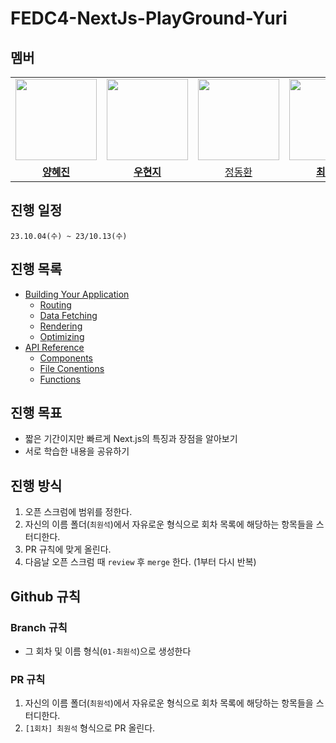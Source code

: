# FEDC4-NextJs-PlayGround-Yuri

## 멤버

<table>
 <tr>
    <td align="center"><a href="https://github.com/kutta97"><img src="https://avatars.githubusercontent.com/kutta97" width="130px;" alt=""></a></td>
    <td align="center"><a href="https://github.com/Eosdia"><img src="https://avatars.githubusercontent.com/Eosdia" width="130px;" alt=""></a></td>
    <td align="center"><a href="https://github.com/DongjaJ"><img src="https://avatars.githubusercontent.com/DongjaJ" width="130px;" alt=""></a></td>
    <td align="center"><a href="https://github.com/sukvvon"><img src="https://avatars.githubusercontent.com/sukvvon" width="130px;" alt=""></a></td>
  </tr>
  <tr>
    <td align="center"><a href="https://github.com/kutta97"><b>양혜진</b></a></td>
    <td align="center"><a href="https://github.com/Eosdia"><b>우현지</b></a></td>
    <td align="center"><a href="https://github.com/DongjaJ">정동환<b></b></a></td>
    <td align="center"><a href="https://github.com/sukvvon"><b>최원석</b></a></td>
  </tr>
</table>

## 진행 일정

`23.10.04(수) ~ 23/10.13(수)`

## 진행 목록

- [Building Your Application](https://nextjs.org/docs/app/building-your-application)
  - [Routing](https://nextjs.org/docs/app/building-your-application/routing)
  - [Data Fetching](https://nextjs.org/docs/app/building-your-application/data-fetching)
  - [Rendering](https://nextjs.org/docs/app/building-your-application/rendering)
  - [Optimizing](https://nextjs.org/docs/app/building-your-application/optimizing)
- [API Reference](https://nextjs.org/docs/app/api-reference)
  - [Components](https://nextjs.org/docs/app/api-reference/components)
  - [File Conentions](https://nextjs.org/docs/app/api-reference/file-conventions)
  - [Functions](https://nextjs.org/docs/app/api-reference/functions)

## 진행 목표

- 짧은 기간이지만 빠르게 Next.js의 특징과 장점을 알아보기
- 서로 학습한 내용을 공유하기

## 진행 방식

1. 오픈 스크럼에 범위를 정한다.
2. 자신의 이름 폴더(`최원석`)에서 자유로운 형식으로 회차 목록에 해당하는 항목들을 스터디한다.
3. PR 규칙에 맞게 올린다.
4. 다음날 오픈 스크럼 때 `review` 후 `merge` 한다. (1부터 다시 반복)

## Github 규칙

### Branch 규칙

- 그 회차 및 이름 형식(`01-최원석`)으로 생성한다

### PR 규칙

1. 자신의 이름 폴더(`최원석`)에서 자유로운 형식으로 회차 목록에 해당하는 항목들을 스터디한다.
2. `[1회차] 최원석` 형식으로 PR 올린다.
